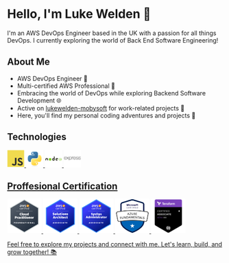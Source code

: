 # Hello, I'm Luke Welden 👋

I'm an AWS DevOps Engineer based in the UK with a passion for all things DevOps. I currently exploring the world of Back End Software Engineering! 

## About Me

- AWS DevOps Engineer 🚀
- Multi-certified AWS Professional 📜
- Embracing the world of DevOps while exploring Backend Software Development 🌐
- Active on [lukewelden-mobysoft](https://github.com/lukewelden-mobysoft) for work-related projects 🏢
- Here, you'll find my personal coding adventures and projects 🚀

## Technologies 
<a href="https://developer.mozilla.org/en-US/docs/Web/JavaScript" target="_blank" rel="noreferrer"> <img src="https://raw.githubusercontent.com/devicons/devicon/master/icons/javascript/javascript-original.svg" alt="javascript" width="40" height="40"/>
</a> <a href="https://www.python.org" target="_blank" rel="noreferrer"> <img src="https://raw.githubusercontent.com/devicons/devicon/master/icons/python/python-original.svg" alt="python" width="40" height="40"/>
<a href="https://nodejs.org" target="_blank" rel="noreferrer"> <img src="https://raw.githubusercontent.com/devicons/devicon/master/icons/nodejs/nodejs-original-wordmark.svg" alt="nodejs" width="40" height="40"/>
<a href="https://expressjs.com" target="_blank" rel="noreferrer"> <img src="https://raw.githubusercontent.com/devicons/devicon/master/icons/express/express-original-wordmark.svg" alt="express" width="40" height="40"/>

## Proffesional Certification
<p><img src="./cert-images/aws-cloudpractioner-foundational.png" alt="aws-cloud-practioner" width="80" height="80"/>
<img src="./cert-images/aws-solarch-associate.png" alt="aws-solutions-architect-associate" width="80" height="80"/>
<img src="./cert-images/aws-sysops-associate.png" alt="aws-sysops-admin-associate" width="80" height="80"/>
<img src="./cert-images/azure-fundamentals.png" alt="azure-fundamentals" width="80" height="80"/>
<img src="./cert-images/terraform-associate.png" alt="terraform-associate" width="80" height="80"/></p>



Feel free to explore my projects and connect with me. Let's learn, build, and grow together! 📚


<!--
**lukewelden/lukewelden** is a ✨ _special_ ✨ repository because its `README.md` (this file) appears on your GitHub profile.

Here are some ideas to get you started:

- 🔭 I’m currently working on ...
- 🌱 I’m currently learning ...
- 👯 I’m looking to collaborate on ...
- 🤔 I’m looking for help with ...
- 💬 Ask me about ...
- 📫 How to reach me: ...
- 😄 Pronouns: ...
- ⚡ Fun fact: ...
-->
